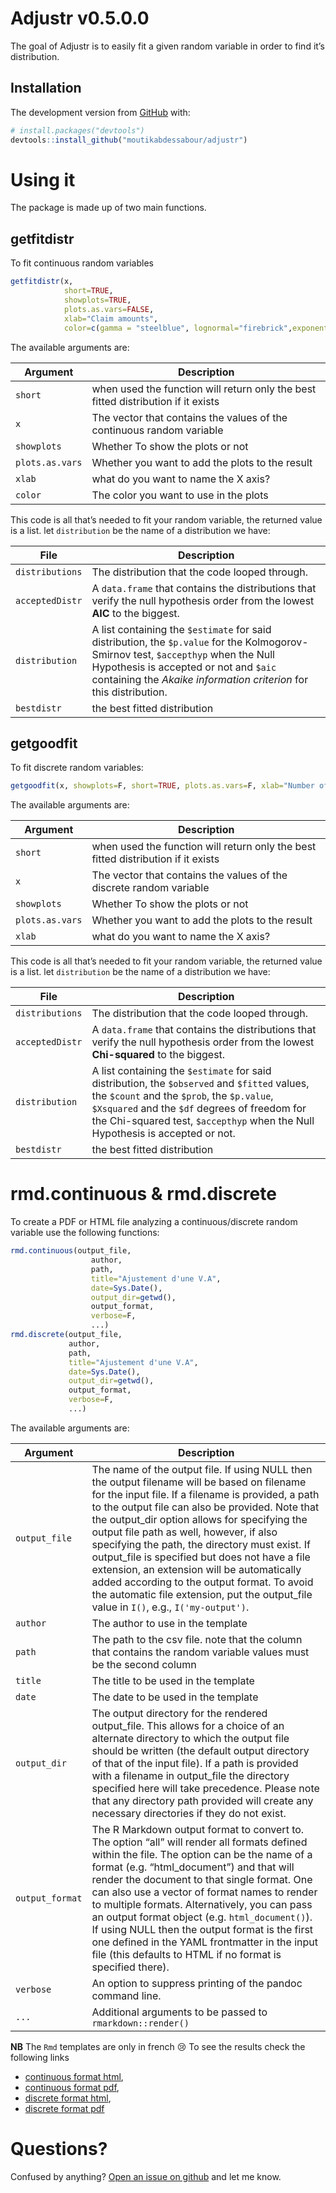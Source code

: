 
# Adjustr v0.5.0.0

<!-- badges: start -->

<!-- badges: end -->

The goal of Adjustr is to easily fit a given random variable in order to
find it’s distribution.

## Installation

The development version from [GitHub](https://github.com/) with:

``` r
# install.packages("devtools")
devtools::install_github("moutikabdessabour/adjustr")
```

# Using it

The package is made up of two main functions.

## getfitdistr

To fit continuous random variables

``` r
getfitdistr(x, 
            short=TRUE, 
            showplots=TRUE,
            plots.as.vars=FALSE, 
            xlab="Claim amounts",
            color=c(gamma = "steelblue", lognormal="firebrick",exponential= "green"))
```

The available arguments
are:

| Argument        | Description                                                                       |
| --------------- | --------------------------------------------------------------------------------- |
| `short`         | when used the function will return only the best fitted distribution if it exists |
| `x`             | The vector that contains the values of the continuous random variable             |
| `showplots`     | Whether To show the plots or not                                                  |
| `plots.as.vars` | Whether you want to add the plots to the result                                   |
| `xlab`          | what do you want to name the X axis?                                              |
| `color`         | The color you want to use in the plots                                            |

This code is all that’s needed to fit your random variable, the returned
value is a list. let `distribution` be the name of a distribution we
have:

| File            | Description                                                                                                                                                                                                                                       |
| --------------- | ------------------------------------------------------------------------------------------------------------------------------------------------------------------------------------------------------------------------------------------------- |
| `distributions` | The distribution that the code looped through.                                                                                                                                                                                                    |
| `acceptedDistr` | A `data.frame` that contains the distributions that verify the null hypothesis order from the lowest **AIC** to the biggest.                                                                                                                      |
| `distribution`  | A list containing the `$estimate` for said distribution, the `$p.value` for the Kolmogorov-Smirnov test, `$accepthyp` when the Null Hypothesis is accepted or not and `$aic` containing the *Akaike information criterion* for this distribution. |
| `bestdistr`     | the best fitted distribution                                                                                                                                                                                                                      |

## getgoodfit

To fit discrete random
variables:

``` r
getgoodfit(x, showplots=F, short=TRUE, plots.as.vars=F, xlab="Number of claims")
```

The available arguments
are:

| Argument        | Description                                                                       |
| --------------- | --------------------------------------------------------------------------------- |
| `short`         | when used the function will return only the best fitted distribution if it exists |
| `x`             | The vector that contains the values of the discrete random variable               |
| `showplots`     | Whether To show the plots or not                                                  |
| `plots.as.vars` | Whether you want to add the plots to the result                                   |
| `xlab`          | what do you want to name the X axis?                                              |

This code is all that’s needed to fit your random variable, the returned
value is a list. let `distribution` be the name of a distribution we
have:

| File            | Description                                                                                                                                                                                                                                                                   |
| --------------- | ----------------------------------------------------------------------------------------------------------------------------------------------------------------------------------------------------------------------------------------------------------------------------- |
| `distributions` | The distribution that the code looped through.                                                                                                                                                                                                                                |
| `acceptedDistr` | A `data.frame` that contains the distributions that verify the null hypothesis order from the lowest **Chi-squared** to the biggest.                                                                                                                                          |
| `distribution`  | A list containing the `$estimate` for said distribution, the `$observed` and `$fitted` values, the `$count` and the `$prob`, the `$p.value`, `$Xsquared` and the `$df` degrees of freedom for the Chi-squared test, `$accepthyp` when the Null Hypothesis is accepted or not. |
| `bestdistr`     | the best fitted distribution                                                                                                                                                                                                                                                  |

# rmd.continuous & rmd.discrete

To create a PDF or HTML file analyzing a continuous/discrete random
variable use the following functions:

``` r
rmd.continuous(output_file, 
                  author, 
                  path, 
                  title="Ajustement d'une V.A", 
                  date=Sys.Date(),
                  output_dir=getwd(),
                  output_format, 
                  verbose=F, 
                  ...)
rmd.discrete(output_file,
             author,
             path,
             title="Ajustement d'une V.A",
             date=Sys.Date(),
             output_dir=getwd(),
             output_format,
             verbose=F,
             ...)
```

The available arguments
are:

| Argument        | Description                                                                                                                                                                                                                                                                                                                                                                                                                                                                                                                                                                                     |
| --------------- | ----------------------------------------------------------------------------------------------------------------------------------------------------------------------------------------------------------------------------------------------------------------------------------------------------------------------------------------------------------------------------------------------------------------------------------------------------------------------------------------------------------------------------------------------------------------------------------------------- |
| `output_file`   | The name of the output file. If using NULL then the output filename will be based on filename for the input file. If a filename is provided, a path to the output file can also be provided. Note that the output\_dir option allows for specifying the output file path as well, however, if also specifying the path, the directory must exist. If output\_file is specified but does not have a file extension, an extension will be automatically added according to the output format. To avoid the automatic file extension, put the output\_file value in `I()`, e.g., `I('my-output')`. |
| `author`        | The author to use in the template                                                                                                                                                                                                                                                                                                                                                                                                                                                                                                                                                               |
| `path`          | The path to the csv file. note that the column that contains the random variable values must be the second column                                                                                                                                                                                                                                                                                                                                                                                                                                                                               |
| `title`         | The title to be used in the template                                                                                                                                                                                                                                                                                                                                                                                                                                                                                                                                                            |
| `date`          | The date to be used in the template                                                                                                                                                                                                                                                                                                                                                                                                                                                                                                                                                             |
| `output_dir`    | The output directory for the rendered output\_file. This allows for a choice of an alternate directory to which the output file should be written (the default output directory of that of the input file). If a path is provided with a filename in output\_file the directory specified here will take precedence. Please note that any directory path provided will create any necessary directories if they do not exist.                                                                                                                                                                   |
| `output_format` | The R Markdown output format to convert to. The option “all” will render all formats defined within the file. The option can be the name of a format (e.g. “html\_document”) and that will render the document to that single format. One can also use a vector of format names to render to multiple formats. Alternatively, you can pass an output format object (e.g. `html_document()`). If using NULL then the output format is the first one defined in the YAML frontmatter in the input file (this defaults to HTML if no format is specified there).                                   |
| `verbose`       | An option to suppress printing of the pandoc command line.                                                                                                                                                                                                                                                                                                                                                                                                                                                                                                                                      |
| `...`           | Additional arguments to be passed to `rmarkdown::render()`                                                                                                                                                                                                                                                                                                                                                                                                                                                                                                                                      |

**NB** The `Rmd` templates are only in french :cry: To see the results
check the following links

  - [continuous format
    html](https://moutikabdessabour.github.io/adjustr/inst/examples/continuous.html),
  - [continuous format
    pdf](https://moutikabdessabour.github.io/adjustr/inst/examples/continuous.pdf),
  - [discrete format
    html](https://moutikabdessabour.github.io/adjustr/inst/examples/discrete.html),
  - [discrete format
    pdf](https://moutikabdessabour.github.io/adjustr/inst/examples/discrete.pdf)

# Questions?

Confused by anything? [Open an issue on
github](https://github.com/moutikabdessabour/adjustr/issues/new) and let
me know.

